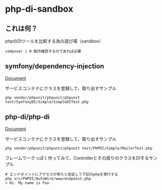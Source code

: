 # php-di-sandbox

## これは何？

phpのDIツールを比較する為の遊び場（sandbox）

```shell
composer i # 動作確認するのであれば必要
```

## symfony/dependency-injection

[Document](https://symfony.com/doc/current/components/dependency_injection.html)

サービスコンテナにクラスを登録して、取り出すサンプル

```shell
php vendor/phpunit/phpunit/phpunit test/SymfonyDI/Simple/SimpleDITest.php
```

## php-di/php-di

[Document](https://php-di.org/)

サービスコンテナにクラスを登録して、取り出すサンプル

```shell
php vendor/phpunit/phpunit/phpunit test/PHPDI/Simple/MailerTest.php
```

フレームワークっぽく作ってみて、Controllerとその周りのクラスをDIするサンプル

```shell
# エンドポイントにアクセスが来たと仮定して下記のphpを実行する
php src/PHPDI/AutoWire/www/endpoint.php
> Hi. My name is Foo
```

